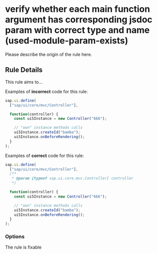 # verify whether each main function argument has corresponding jsdoc param with correct type and name (used-module-param-exists)

Please describe the origin of the rule here.

## Rule Details

This rule aims to...

Examples of **incorrect** code for this rule:

```js
sap.ui.define(
  ["sap/ui/core/mvc/Controller"],

  function(controller) {
    const ui5Instance = new Controller("666");

    // "own" instance methods calls
    ui5Instance.createId("bamba");
    ui5Instance.onBeforeRendering();
  }
);
```

Examples of **correct** code for this rule:

```js
sap.ui.define(
  ["sap/ui/core/mvc/Controller"],
  /**
   * @param {typeof sap.ui.core.mvc.Controller} controller
   */

  function(controller) {
    const ui5Instance = new Controller("666");

    // "own" instance methods calls
    ui5Instance.createId("bamba");
    ui5Instance.onBeforeRendering();
  }
);
```

### Options

The rule is fixable
